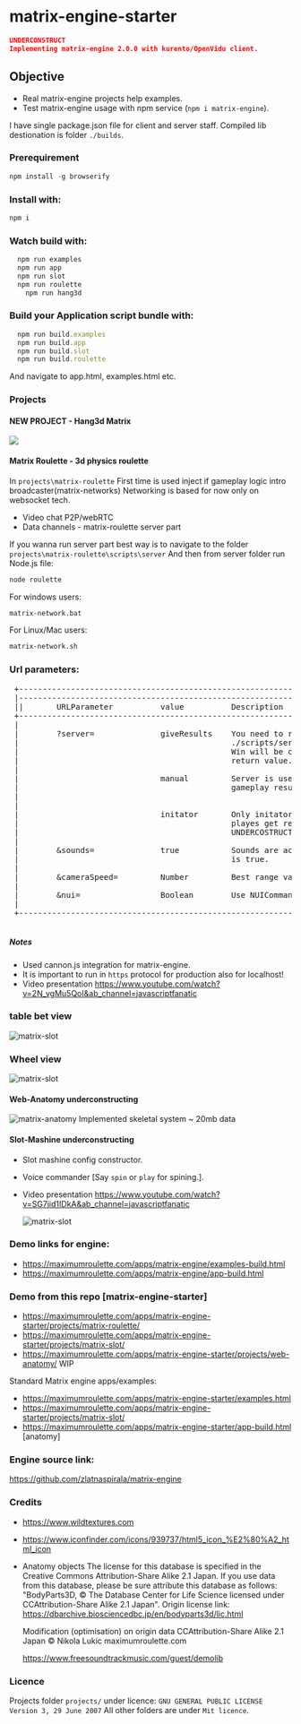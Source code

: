 # matrix-engine-starter

```json
UNDERCONSTRUCT 
Implementing matrix-engine 2.0.0 with kurento/OpenVidu client.

```

## Objective
 - Real matrix-engine projects help examples.
 - Test matrix-engine usage with npm service (`npm i matrix-engine`).
 
I have single package.json file for client and server staff.
Compiled lib destionation is folder `./builds`.

### Prerequirement

```js
npm install -g browserify
```

### Install with:

```js
npm i
```

### Watch build with:

```js
  npm run examples
  npm run app
  npm run slot
  npm run roulette
	npm run hang3d
```

### Build your Application script bundle with:

```js
  npm run build.examples
  npm run build.app
  npm run build.slot
  npm run build.roulette
```

And navigate to app.html, examples.html etc.

### Projects

#### NEW PROJECT - Hang3d Matrix

<img src="https://github.com/zlatnaspirala/matrix-engine-starter/blob/main/non-project/hang3d-matrix.png" >

#### Matrix Roulette - 3d physics roulette 

 In `projects\matrix-roulette` First time is used inject if gameplay logic intro broadcaster(matrix-networks)
 Networking is based for now only on websocket tech.
 - Video chat P2P/webRTC
 - Data channels - matrix-roulette server part

If you wanna run server part best way is to navigate to the folder `projects\matrix-roulette\scripts\server`
And then from server folder run Node.js file:

```bash
node roulette
```

For windows users:
```bash
matrix-network.bat
```

For Linux/Mac users:
```bash
matrix-network.sh
```

### Url parameters:
<pre>
 +-----------------------------------------------------------------------------------+
 |-----------------------------------------------------------------------------------+
 ||       URLParameter          value          Description                           |
 +-----------------------------------------------------------------------------------+
 |                                                                                   |
 |        ?server=              giveResults    You need to run server:               |
 |                                             ./scripts/server/node roulette.js     |
 |                                             Win will be calculated by server      |
 |                                             return value.No wheel view for now.   |
 |                                                                                   |
 |                              manual         Server is used for video chat etc not |
 |                                             gameplay results.Wheel view is called |
 |                                                              on SPIN procedure.   |
 |                                                                                   |
 |                              initator       Only initator play rela physics other |
 |                                             playes get results from initator.     |
 |                                             UNDERCOSTRUCT                         |
 |                                                                                   |
 |        &sounds=              true           Sounds are active only if url param   |
 |                                             is true.                              |
 |                                                                                   |
 |        &cameraSpeed=         Number         Best range values from 0.5 to 1       |
 |                                                                                   |
 |        &nui=                 Boolean        Use NUICommander or not.              |
 |                                                                                   |
 +-----------------------------------------------------------------------------------+

</pre>

##### Notes
 - Used cannon.js integration for matrix-engine.
 - It is important to run in `https` protocol for production also for localhost!
 - Video presentation
  https://www.youtube.com/watch?v=2N_vgMu5QoI&ab_channel=javascriptfanatic

### table bet view
![matrix-slot](https://github.com/zlatnaspirala/matrix-engine-starter/blob/main/non-project/matrix-roulette-1.png)

### Wheel view
![matrix-slot](https://github.com/zlatnaspirala/matrix-engine-starter/blob/main/non-project/matrix-roulette-2.png)

#### Web-Anatomy underconstructing

![matrix-anatomy](https://github.com/zlatnaspirala/matrix-engine-starter/blob/main/non-project/matrix-anatomy.png)
Implemented skeletal system ~ 20mb data

#### Slot-Mashine underconstructing

- Slot mashine config constructor.
- Voice commander [Say `spin` or `play` for spining.].

- Video presentation
  https://www.youtube.com/watch?v=SG7jid1IDkA&ab_channel=javascriptfanatic

  ![matrix-slot](https://github.com/zlatnaspirala/matrix-engine-starter/blob/main/non-project/slot.png)

### Demo links for engine:

- https://maximumroulette.com/apps/matrix-engine/examples-build.html
- https://maximumroulette.com/apps/matrix-engine/app-build.html

### Demo from this repo [matrix-engine-starter]

- https://maximumroulette.com/apps/matrix-engine-starter/projects/matrix-roulette/
- https://maximumroulette.com/apps/matrix-engine-starter/projects/matrix-slot/
- https://maximumroulette.com/apps/matrix-engine-starter/projects/web-anatomy/ WIP

Standard Matrix engine apps/examples:
- https://maximumroulette.com/apps/matrix-engine-starter/examples.html
- https://maximumroulette.com/apps/matrix-engine-starter/projects/matrix-slot/
- https://maximumroulette.com/apps/matrix-engine-starter/app-build.html [anatomy]

### Engine source link:

https://github.com/zlatnaspirala/matrix-engine

### Credits

- https://www.wildtextures.com
- https://www.iconfinder.com/icons/939737/html5_icon_%E2%80%A2_html_icon

- Anatomy objects
  The license for this database is specified in the Creative Commons Attribution-Share Alike 2.1 Japan. If you use data from this database, please be sure attribute this database as follows:
  "BodyParts3D, © The Database Center for Life
  Science licensed under CCAttribution-Share Alike 2.1 Japan".
  Origin license link: https://dbarchive.biosciencedbc.jp/en/bodyparts3d/lic.html

  Modification (optimisation) on origin data
  CCAttribution-Share Alike 2.1 Japan ©
  Nikola Lukic maximumroulette.com

  
  https://www.freesoundtrackmusic.com/guest/demolib

### Licence

 Projects folder `projects/` under licence:
`GNU GENERAL PUBLIC LICENSE Version 3, 29 June 2007`
All other folders are under `Mit licence`.
